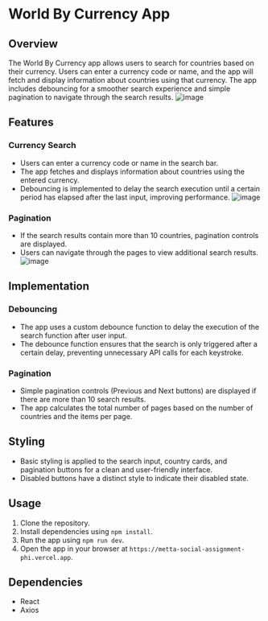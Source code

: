 
# World By Currency App

## Overview
The World By Currency app allows users to search for countries based on their currency. Users can enter a currency code or name, and the app will fetch and display information about countries using that currency. The app includes debouncing for a smoother search experience and simple pagination to navigate through the search results.
![image](https://github.com/AnkitChopde/metta_social_assignment/assets/112820279/c939936e-c29c-43c8-9e14-9845401c9c3a)

## Features

### Currency Search
- Users can enter a currency code or name in the search bar.
- The app fetches and displays information about countries using the entered currency.
- Debouncing is implemented to delay the search execution until a certain period has elapsed after the last input, improving performance.
![image](https://github.com/AnkitChopde/metta_social_assignment/assets/112820279/83bcfe31-b37e-49c2-8347-111eec32ffab)


### Pagination
- If the search results contain more than 10 countries, pagination controls are displayed.
- Users can navigate through the pages to view additional search results.
![image](https://github.com/AnkitChopde/metta_social_assignment/assets/112820279/26afb919-531f-45df-8e31-ec7cb81e2f9a)
## Implementation

### Debouncing
- The app uses a custom debounce function to delay the execution of the search function after user input.
- The debounce function ensures that the search is only triggered after a certain delay, preventing unnecessary API calls for each keystroke.

### Pagination
- Simple pagination controls (Previous and Next buttons) are displayed if there are more than 10 search results.
- The app calculates the total number of pages based on the number of countries and the items per page.

## Styling
- Basic styling is applied to the search input, country cards, and pagination buttons for a clean and user-friendly interface.
- Disabled buttons have a distinct style to indicate their disabled state.

## Usage
1. Clone the repository.
2. Install dependencies using `npm install`.
3. Run the app using `npm run dev`.
4. Open the app in your browser at `https://metta-social-assignment-phi.vercel.app`.

## Dependencies
- React
- Axios


